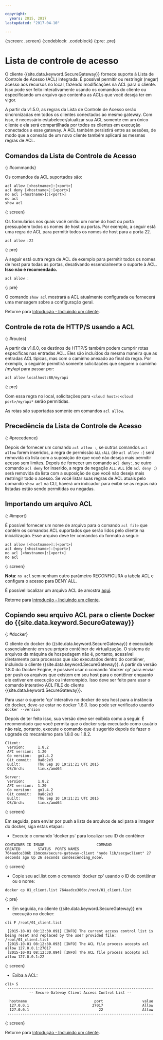```yaml
---

copyright:
  years: 2015, 2017
lastupdated: "2017-04-10"

---
```

{:screen: .screen}
{:codeblock: .codeblock}
{:pre: .pre}

# Lista de controle de acesso

O cliente {{site.data.keyword.SecureGateway}} fornece suporte à Lista de Controle de Acesso (ACL) integrada. É possível permitir ou restringir (negar) acesso aos recursos no local, fazendo modificações na ACL para o cliente. Isso pode ser feito interativamente usando os comandos do cliente ou especificando um arquivo que contenha as ACLs que você deseja ter em vigor.

A partir da v1.5.0, as regras da Lista de Controle de Acesso serão sincronizadas em todos os clientes conectados ao mesmo gateway. Com isso, é necessário estabelecer/atualizar sua ACL somente em um único cliente e ela será compartilhada por todos os clientes em execução conectados a esse gateway. A ACL também persistirá entre as sessões, de modo que a conexão de um novo cliente também aplicará as mesmas regras de ACL.

## Comandos da Lista de Controle de Acesso
{: #commands}

Os comandos da ACL suportados são:

```
acl allow [<hostname>]:[<port>]
acl deny [<hostname>]:[<port>]
no acl [<hostname>]:[<port>]
no acl
show acl
```
{: screen}

Os formulários nos quais você omitiu um nome do host ou porta pressupõem todos os nomes de host ou portas. Por exemplo, a seguir está uma regra de ACL para permitir todos os nomes de host para a porta 22.

```
acl allow :22
```
{: pre}

A seguir está outra regra de ACL de exemplo para permitir todos os nomes de host para todas as portas, desativando essencialmente o suporte à ACL. <b>Isso não é recomendado.</b>

```
acl allow :
```
{: pre}

O comando `show acl` mostrará a ACL atualmente configurada ou fornecerá uma mensagem sobre a configuração geral.

Retorne para [Introdução - Incluindo um cliente](./securegateway_client.html).

## Controle de rota de HTTP/S usando a ACL
{: #routes}

A partir da v1.6.0, os destinos de HTTP/S também podem cumprir rotas específicas nas entradas ACL. Eles são incluídos da mesma maneira que as entradas ACL típicas, mas com o caminho anexado ao final da regra. Por exemplo, o seguinte permitirá somente solicitações que seguem o caminho /my/api para passar por:

```
acl allow localhost:80/my/api
```
{: pre}

Com essa regra no local, solicitações para `<cloud host>:<cloud port>/my/api*` serão permitidas.

As rotas são suportadas somente em comandos `acl allow`.

## Precedência da Lista de Controle de Acesso
{: #precedence}

Depois de fornecer um comando `acl allow :`, se outros comandos `acl allow` forem inseridos, a regra de permissão `ALL:ALL` (de `acl allow :`) será removida da lista com a suposição de que você não deseja mais permitir acesso sem limites. Depois de fornecer um comando `acl deny:`, se outro comando `acl deny` for inserido, a regra de negação `ALL:ALL` (de `acl deny :`) será removida da lista com a suposição de que você não deseja mais restringir todo o acesso. Se você listar suas regras de ACL atuais pelo comando `show acl` na CLI, haverá um indicador para exibir se as regras não listadas estão sendo permitidas ou negadas.

## Importando um arquivo ACL
{: #import}

É possível fornecer um nome de arquivo para o comando `acl file` que contém os comandos ACL suportados que serão lidos pelo cliente na inicialização. Esse arquivo deve ter comandos do formato a seguir:

```
acl allow [<hostname>]:[<port>]
acl deny [<hostname>]:[<port>]
no acl [<hostname>]:[<port>]
no acl
```
{: screen}

<b>Nota:</b> `no acl` sem nenhum outro parâmetro RECONFIGURA a tabela ACL e configura o acesso para DENY ALL.

É possível localizar um arquivo ACL de amostra [aqui](./securegateway_acl-file.html).

Retorne para [Introdução - Incluindo um cliente](./securegateway_client.html).

## Copiando seu arquivo ACL para o cliente Docker do {{site.data.keyword.SecureGateway}}
{: #docker}

O cliente do docker do {{site.data.keyword.SecureGateway}} é executado essencialmente em seu próprio contêiner de virtualização. O sistema de arquivos da máquina de hospedagem não é, portanto, acessível diretamente para processos que são executados dentro do contêiner, incluindo o cliente {{site.data.keyword.SecureGateway}}. A partir da versão 1.8.0 do Docker Engine, é possível usar o comando 'docker cp' para enviar por push os arquivos que existem em seu host para o contêiner enquanto ele estiver em execução ou interrompido. Isso deve ser feito para usar o comando interativo ACL FILE do cliente {{site.data.keyword.SecureGateway}}.

Para usar o suporte 'cp' interativo no docker de seu host para a instância do docker, deve-se estar no docker 1.8.0. Isso pode ser verificado usando `docker --version`

Depois de ter feito isso, sua versão deve ser exibida como a seguir. É recomendado que você permita que o docker seja executado como usuário não raiz, portanto, execute o comando que é sugerido depois de fazer o upgrade do mecanismo para 1.8.0 ou 1.8.2.

```
Client:
 Version:      1.8.2
 API version:  1.20
 Go version:   go1.4.2
 Git commit:   0a8c2e3
 Built:        Thu Sep 10 19:21:21 UTC 2015
 OS/Arch:      linux/amd64

Server:
 Version:      1.8.2
 API version:  1.20
 Go version:   go1.4.2
 Git commit:   0a8c2e3
 Built:        Thu Sep 10 19:21:21 UTC 2015
 OS/Arch:      linux/amd64
```
{: screen}

Em seguida, para enviar por push a lista de arquivos de acl para a imagem do docker, siga estas etapas:

- Execute o comando 'docker ps' para localizar seu ID do contêiner

```
CONTAINER ID IMAGE                        COMMAND                CREATED        STATUS  PORTS NAMES
764aadce386b ibmcom/secure-gateway-client "node lib/secgwclient" 27 seconds ago Up 26 seconds condescending_nobel
```
{: screen}

- Copie seu acl.list com o comando 'docker cp' usando o ID do contêiner ou o nome:

```
docker cp 01_client.list 764aadce386b:/root/01_client.list
```
{: pre}

- Em seguida, no cliente {{site.data.keyword.SecureGateway}} em execução no docker:

```
cli F /root/01_client.list

 [2015-10-01 08:12:30.091] [INFO] The current access control list is being reset and replaced by the user provided file: /root/01_client.list
 [2015-10-01 08:12:30.093] [INFO] The ACL file process accepts acl allow 127.0.0.1:27017
 [2015-10-01 08:12:30.094] [INFO] The ACL file process accepts acl allow 127.0.0.1:22
```
{: screen}

- Exiba a ACL:

```
cli> S
 -------------------------------------------------------------------
           -- Secure Gateway Client Access Control List --          

  hostname                               port                  value
  127.0.0.1                             27017                  Allow
  127.0.0.1                                22                  Allow
 -------------------------------------------------------------------
```
{: screen}

Retorne para [Introdução - Incluindo um cliente](./securegateway_client.html).
